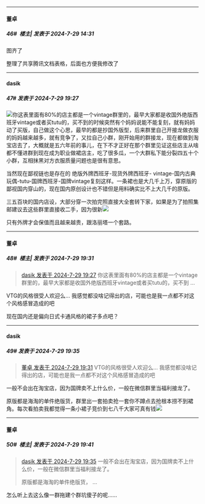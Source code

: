 ﻿
*****

####  董卓  
##### 46#         楼主| 发表于 2024-7-29 14:31

图齐了

整理了共享腾讯文档表格，后面也方便我修改了


*****

####  dasik  
##### 47#       发表于 2024-7-29 19:27

<img src="https://static.saraba1st.com/image/smiley/face2017/021.png" referrerpolicy="no-referrer">你这表里面有80%的店主都是一个vintage群里的，最早大家都是收国外绝版西班牙vintage或者买tutu的，买不到的时候突然有个妈妈说能不能复刻，就有妈妈动了买版，自己做这个心思，最早的都是抄国外版型，后来群里自己开接龙做衣服的妈妈越来越多，就有竞争了，又拉自己小群，刚开始用的群接龙，现在都做到淘宝店去了，大概就是五六年前的事儿，在下不才正好在那个群里见证这些店主从啥都不懂进群到现在成为职业做裙店主，吃了很多瓜，一个大群私下能分裂四五十个小群，互相抹黑对方衣服质量问题也是很有意思。

当然现在鄙视链也是存在的 绝版外牌西班牙-现货外牌西班牙- vintage-国内古典玩偶-tutu-国牌西班牙-国牌vintage复刻这样。一条裙也是大几千上万，穿原版的鄙视国内穿山的，现在国内原创设计也不错但是用料确实比不上大几千的原版。

三五百块的国内店设，大部分穿一次拍完照直接大全套转下家，如果是为了拍照集邮建议去这些群里直接收二手，因为很新<img src="https://static.saraba1st.com/image/smiley/face2017/017.png" referrerpolicy="no-referrer">

只有外牌才会保值而且越来越贵，跟洛丽塔一个套路。


*****

####  董卓  
##### 48#         楼主| 发表于 2024-7-29 19:31

<blockquote><a href="httphttps://bbs.saraba1st.com/2b/forum.php?mod=redirect&amp;goto=findpost&amp;pid=65736454&amp;ptid=2192395" target="_blank">dasik 发表于 2024-7-29 19:27</a>
你这表里面有80%的店主都是一个vintage群里的，最早大家都是收国外绝版西班牙vintage或者买tutu的，买不到 ...</blockquote>
VTG的风格很受人欢迎么…
我感觉都没啥记得出的店，可能也是我一点都不对这个风格感冒造成的吧

现在国内还是偏向日式卡通风格的裙子多点吧？

*****

####  dasik  
##### 49#       发表于 2024-7-29 19:35

<blockquote><a href="httphttps://bbs.saraba1st.com/2b/forum.php?mod=redirect&amp;goto=findpost&amp;pid=65736488&amp;ptid=2192395" target="_blank">董卓 发表于 2024-7-29 19:31</a>
VTG的风格很受人欢迎么…
我感觉都没啥记得出的店，可能也是我一点都不对这个风格感冒造成的吧</blockquote>
一般不会出在淘宝店，因为国牌卖不上什么价，一般在微信群里当福利接龙了。

原版都是海淘的单件绝版货，群里出一套拍卖抢一套你不蹲点去抢根本捞不到裙角。每次看拍卖我都觉得一条小裙子竞价到七八千大家可真有钱<img src="https://static.saraba1st.com/image/smiley/face2017/017.png" referrerpolicy="no-referrer">


*****

####  董卓  
##### 50#         楼主| 发表于 2024-7-29 19:41

<blockquote><a href="httphttps://bbs.saraba1st.com/2b/forum.php?mod=redirect&amp;goto=findpost&amp;pid=65736524&amp;ptid=2192395" target="_blank">dasik 发表于 2024-7-29 19:35</a>
一般不会出在淘宝店，因为国牌卖不上什么价，一般在微信群里当福利接龙了。

原版都是海淘的单件绝版货， ...</blockquote>
怎么听上去这么像一群拖建个群坑傻子的呢……

